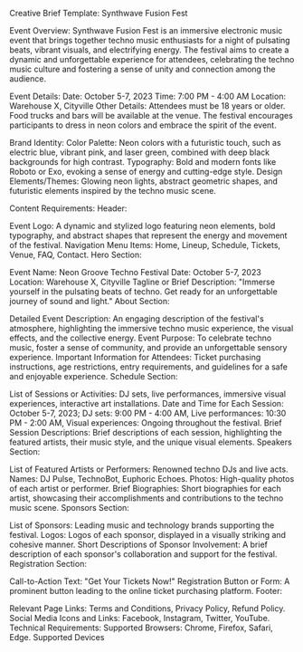 Creative Brief Template: Synthwave Fusion Fest

Event Overview: Synthwave Fusion Fest is an immersive electronic music event that brings together techno music enthusiasts for a night of pulsating beats, vibrant visuals, and electrifying energy. The festival aims to create a dynamic and unforgettable experience for attendees, celebrating the techno music culture and fostering a sense of unity and connection among the audience.

Event Details:
Date: October 5-7, 2023
Time: 7:00 PM - 4:00 AM
Location: Warehouse X, Cityville
Other Details: Attendees must be 18 years or older. Food trucks and bars will be available at the venue. The festival encourages participants to dress in neon colors and embrace the spirit of the event.

Brand Identity:
Color Palette: Neon colors with a futuristic touch, such as electric blue, vibrant pink, and laser green, combined with deep black backgrounds for high contrast.
Typography: Bold and modern fonts like Roboto or Exo, evoking a sense of energy and cutting-edge style.
Design Elements/Themes: Glowing neon lights, abstract geometric shapes, and futuristic elements inspired by the techno music scene.

Content Requirements:
Header:

Event Logo: A dynamic and stylized logo featuring neon elements, bold typography, and abstract shapes that represent the energy and movement of the festival.
Navigation Menu Items: Home, Lineup, Schedule, Tickets, Venue, FAQ, Contact.
Hero Section:

Event Name: Neon Groove Techno Festival
Date: October 5-7, 2023
Location: Warehouse X, Cityville
Tagline or Brief Description: "Immerse yourself in the pulsating beats of techno. Get ready for an unforgettable journey of sound and light."
About Section:

Detailed Event Description: An engaging description of the festival's atmosphere, highlighting the immersive techno music experience, the visual effects, and the collective energy.
Event Purpose: To celebrate techno music, foster a sense of community, and provide an unforgettable sensory experience.
Important Information for Attendees: Ticket purchasing instructions, age restrictions, entry requirements, and guidelines for a safe and enjoyable experience.
Schedule Section:

List of Sessions or Activities: DJ sets, live performances, immersive visual experiences, interactive art installations.
Date and Time for Each Session: October 5-7, 2023; DJ sets: 9:00 PM - 4:00 AM, Live performances: 10:30 PM - 2:00 AM, Visual experiences: Ongoing throughout the festival.
Brief Session Descriptions: Brief descriptions of each session, highlighting the featured artists, their music style, and the unique visual elements.
Speakers Section:

List of Featured Artists or Performers: Renowned techno DJs and live acts.
Names: DJ Pulse, TechnoBot, Euphoric Echoes.
Photos: High-quality photos of each artist or performer.
Brief Biographies: Short biographies for each artist, showcasing their accomplishments and contributions to the techno music scene.
Sponsors Section:

List of Sponsors: Leading music and technology brands supporting the festival.
Logos: Logos of each sponsor, displayed in a visually striking and cohesive manner.
Short Descriptions of Sponsor Involvement: A brief description of each sponsor's collaboration and support for the festival.
Registration Section:

Call-to-Action Text: "Get Your Tickets Now!"
Registration Button or Form: A prominent button leading to the online ticket purchasing platform.
Footer:

Relevant Page Links: Terms and Conditions, Privacy Policy, Refund Policy.
Social Media Icons and Links: Facebook, Instagram, Twitter, YouTube.
Technical Requirements:
Supported Browsers: Chrome, Firefox, Safari, Edge.
Supported Devices